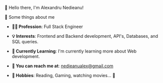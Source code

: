 👋 Hello there, I'm Alexandru Nedieanu!

🌟 Some things about me

- **👨‍💻 Profession**: Full Stack Engineer

- **💡 Interests**: Frontend and Backend development, API's, Databases, and SQL queries.

- **🌱 Currently Learning**: I'm currently learning more about Web development.

- **📩 You can reach me at**: [nedieanualex@gmail.com](mailto:nedieanualex@gmail.com)

- **🎨 Hobbies**: Reading, Gaming, watching movies... 🍿
